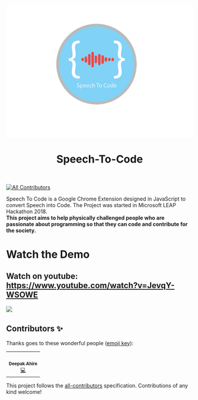 <p align="center">
<img src="https://github.com/adeepak7/Speech-To-Code/blob/master/Icons/Speech%20To%20Code(128x128).png">
<br/>
<h1 align="center">Speech-To-Code</h1>
<br/>

<!-- ALL-CONTRIBUTORS-BADGE:START - Do not remove or modify this section -->
[![All Contributors](https://img.shields.io/badge/all_contributors-1-orange.svg?style=flat-square)](#contributors-)
<!-- ALL-CONTRIBUTORS-BADGE:END -->

Speech To Code is a Google Chrome Extension designed in JavaScript to convert Speech into Code. The Project was started in Microsoft LEAP Hackathon 2018.<br/><strong>This project aims to help physically challenged people who are passionate about programming so that they can code and contribute for the society.</strong>
</p>

# Watch the Demo
## Watch on youtube: https://www.youtube.com/watch?v=JevqY-WSOWE

![](https://github.com/adeepak7/Speech-To-Code/blob/master/res/LEAP.gif)

## Contributors ✨

Thanks goes to these wonderful people ([emoji key](https://allcontributors.org/docs/en/emoji-key)):

<!-- ALL-CONTRIBUTORS-LIST:START - Do not remove or modify this section -->
<!-- prettier-ignore-start -->
<!-- markdownlint-disable -->
<table>
  <tr>
    <td align="center"><a href="https://github.com/adeepak7"><img src="https://avatars2.githubusercontent.com/u/20664587?v=4" width="100px;" alt=""/><br /><sub><b>Deepak Ahire</b></sub></a><br /><a href="https://github.com/adeepak7/Speech-To-Code/commits?author=adeepak7" title="Code">💻</a></td>
  </tr>
</table>

<!-- markdownlint-enable -->
<!-- prettier-ignore-end -->
<!-- ALL-CONTRIBUTORS-LIST:END -->

This project follows the [all-contributors](https://github.com/all-contributors/all-contributors) specification. Contributions of any kind welcome!
